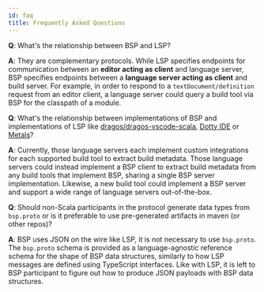 ```yaml
---
id: faq
title: Frequently Asked Questions
---
```


**Q**: What's the relationship between BSP and LSP?

**A**: They are complementary protocols. While LSP specifies endpoints for
communication between an **editor acting as client** and language server, BSP
specifies endpoints between a **language server acting as client** and build
server. For example, in order to respond to a `textDocument/definition` request
from an editor client, a language server could query a build tool via BSP for
the classpath of a module.

**Q**: What's the relationship between implementations of BSP and
implementations of LSP like
[dragos/dragos-vscode-scala](https://github.com/dragos/dragos-vscode-scala),
[Dotty IDE](https://marketplace.visualstudio.com/items?itemName=lampepfl.dotty)
or [Metals](https://github.com/scalameta/metals)?

**A**: Currently, those language servers each implement custom integrations for
each supported build tool to extract build metadata. Those language servers
could instead implement a BSP client to extract build metadata from any build
tools that implement BSP, sharing a single BSP server implementation. Likewise,
a new build tool could implement a BSP server and support a wide range of
language servers out-of-the-box.

**Q**: Should non-Scala participants in the protocol generate data types from
`bsp.proto` or is it preferable to use pre-generated artifacts in maven (or
other repos)?

**A**: BSP uses JSON on the wire like LSP, it is not necessary to use
`bsp.proto`. The `bsp.proto` schema is provided as a language-agnostic reference
schema for the shape of BSP data structures, similarly to how LSP messages are
defined using TypeScript interfaces. Like with LSP, it is left to BSP
participant to figure out how to produce JSON payloads with BSP data structures.
